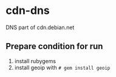 cdn-dns
=======

DNS part of cdn.debian.net 

Prepare condition for run
----------------------------

1. install rubygems 
1. install geoip with `# gem install geoip`

